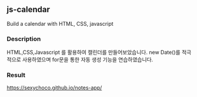 ## js-calendar
Build a calendar with HTML, CSS, javascript

### Description
HTML,CSS,Javascript 를 활용하여 캘린더를 만들어보았습니다.
new Date()를 적극적으로 사용하였으며 for문을 통한 자동 생성 기능을 연습하였습니다.
  
### Result
https://sexychoco.github.io/notes-app/
